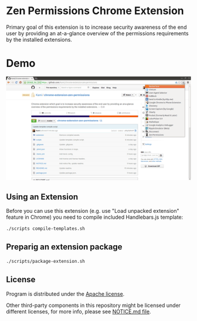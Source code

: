 # Zen Permissions Chrome Extension

Primary goal of this extension is to increase security awareness of the end
user by providing an at-a-glance overview of the permissions requirements by
the installed extensions.

# Demo

![Demo](demo/demo.gif "Demo")

## Using an Extension

Before you can use this extension (e.g. use "Load unpacked extension" feature
in Chrome) you need to compile included Handlebars.js template:

```bash
./scripts compile-templates.sh
```

## Preparig an extension package

```bash
./scripts/package-extension.sh
```

## License

Program is distributed under the [Apache license](http://www.apache.org/licenses/LICENSE-2.0.html).

Other third-party components in this repository might be licensed under
different licenses, for more info, please see
[NOTICE.md file](https://github.com/Kami/chrome-extension-zen-permissions/blob/master/NOTICE.md).
